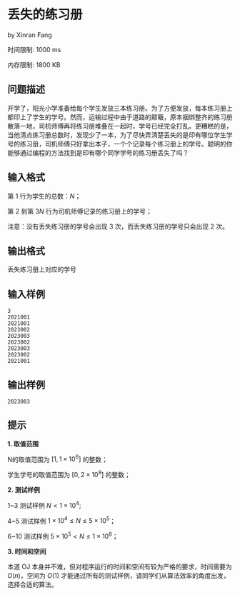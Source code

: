# 丢失的练习册

by  Xinran Fang

时间限制: 1000 ms

内存限制: 1800 KB

## 问题描述

开学了，阳光小学准备给每个学生发放三本练习册。为了方便发放，每本练习册上都印上了学生的学号。然而，运输过程中由于道路的颠簸，原本捆绑整齐的练习册散落一地，司机师傅再将练习册堆叠在一起时，学号已经完全打乱。更糟糕的是，当他清点练习册总数时，发现少了一本，为了尽快弄清楚丢失的是印有哪位学生学号的练习册，司机师傅只好拿出本子，一个个记录每个练习册上的学号。聪明的你能够通过编程的方法找到是印有哪个同学学号的练习册丢失了吗？

## 输入格式

第 $1$ 行为学生的总数：$N$；

第 $2$ 到第 $3N$ 行为司机师傅记录的练习册上的学号；

注意：没有丢失练习册的学号会出现 $3$ 次，而丢失练习册的学号只会出现 $2$ 次。

## 输出格式

丢失练习册上对应的学号

## 输入样例

```
3
2021001
2021001
2023002
2023003
2023002
2023003
2023002
2021001
```

## 输出样例

```
2023003
```

## 提示

**1. 取值范围**

N的取值范围为 $[1,1\times 10^6]$ 的整数；

学生学号的取值范围为 $[0,2\times 10^9]$ 的整数；

**2. 测试样例**

1~3 测试样例 $N<1\times 10^4$;

4~5 测试样例 $1\times 10^4\leq N\leq 5\times 10^5$；

6~10 测试样例 $5\times 10^5<N\leq 1\times 10^6$；

**3. 时间和空间**

本道 OJ 本身并不难，但对程序运行的时间和空间有较为严格的要求，时间需要为 $O(n)$，空间为 $O(1)$ 才能通过所有的测试样例，请同学们从算法效率的角度出发，选择合适的算法。